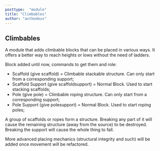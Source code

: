 ```yaml
---
posttype:  "module"  
title: "Climbables"
author: "anthodeus"
---
```

## Climbables

A module that adds climbable blocks that can be placed in various ways. It offers a better way to reach heights or lows without the need of ladders.

Block added until now, commands to get them and role:
- Scaffold (give scaffold) = Climbable stackable structure. Can only start from a corresponding support;
- Scaffold Support (give scaffoldsupport) = Normal Block. Used to start stacking scaffolds;
- Pole (give pole) = Climbable roping structure. Can only start from a corresponding support;
- Pole Support (give polesupport) = Normal Block. Used to start roping poles;

A group of scaffolds or ropes form a structure. Breaking any part of it will cause the remaining structure (away from the source) to be destroyed. Breaking the support will cause the whole thing to fall.

More advanced placing mechanics (structural integrity and such) will be added once movement will be refactored.